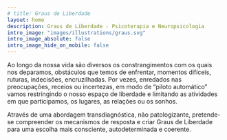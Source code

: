 ```yaml
---
# title: Graus de Liberdade
layout: home
description: Graus de Liberdade - Psicoterapia e Neuropsicologia
intro_image: "images/illustrations/graus.svg"
intro_image_absolute: false
intro_image_hide_on_mobile: false
---
```


<!-- # Graus de Liberdade -->

Ao longo da nossa vida​ são diversos os constrangimentos com os quais nos deparamos, obstáculos que temos de enfrentar, momentos difíceis, ruturas, indecisões, encruzilhadas. Por vezes​, ​enredados nas preocupações, receios ou incertezas, em modo de “piloto automático” vamos restringindo o nosso espaço de liberdade e limitando as atividades em que participamos, os lugares, as relações ou os sonhos.

Através de uma abordagem transdiagnóstica, não patologizante, pretende-se compreender os mecanismos de resposta e criar Graus de Liberdade para uma escolha mais consciente, autodeterminada e coerente.